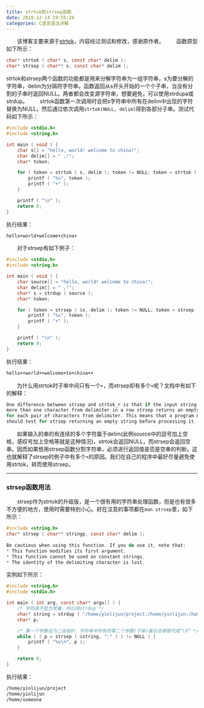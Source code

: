 ```yaml
---
title: strtok和strsep函数
date: 2018-12-14 19:55:28
categories: C语言语法详解
---
```

&emsp;&emsp;该博客主要来源于[strtok](https://baike.baidu.com/item/strtok)，内容经过测试和修改，感谢原作者。
&emsp;&emsp;函数原型如下所示：

``` c
char* strtok ( char* s, const char* delim );
char* strsep ( char** s, const char* delim );
```

strtok和strsep两个函数的功能都是用来分解字符串为一组字符串，s为要分解的字符串，delim为分隔符字符串。函数返回从s开头开始的一个个子串，当没有分割的子串时返回NULL。两者都会改变源字符串，想要避免，可以使用strdupa或strdup。
&emsp;&emsp;strtok函数第一次调用时会把s字符串中所有在delim中出现的字符替换为NULL，然后通过依次调用`strtok(NULL, delim)`得到各部分子串。测试代码如下所示：

``` c
#include <stdio.h>
#include <string.h>

int main ( void ) {
    char s[] = "hello, world! welcome to china!";
    char delim[] = " ,!";
    char* token;

    for ( token = strtok ( s, delim ); token != NULL; token = strtok ( NULL, delim ) ) {
        printf ( "%s", token );
        printf ( "+" );
    }

    printf ( "\n" );
    return 0;
}
```

执行结果：

``` bash
hello+world+welcome+china+
```

&emsp;&emsp;对于strsep有如下例子：

``` c
#include <stdio.h>
#include <string.h>

int main ( void ) {
    char source[] = "hello, world! welcome to china!";
    char delim[] = " ,!";
    char* s = strdup ( source );
    char* token;

    for ( token = strsep ( &s, delim ); token != NULL; token = strsep ( &s, delim ) ) {
        printf ( "%s", token );
        printf ( "+" );
    }

    printf ( "\n" );
    return 0;
}
```

执行结果：

``` bash
hello++world++welcome+to+china++
```

&emsp;&emsp;为什么用strtok时子串中间只有一个`+`，而strsep却有多个`+`呢？文档中有如下的解释：

``` c
One difference between strsep and strtok_r is that if the input string contains
more than one character from delimiter in a row strsep returns an empty string
for each pair of characters from delimiter. This means that a program normally
should test for strsep returning an empty string before processing it.
```

&emsp;&emsp;如果输入的串的有连续的多个字符属于delim(此例source中的逗号加上空格，感叹号加上空格等就是这种情况)，strtok会返回NULL，而strsep会返回空串。因而如果想用strsep函数分割字符串，必须进行返回值是否是空串的判断。这也就解释了strsep的例子中有多个`+`的原因。我们在自己的程序中最好尽量避免使用strtok，转而使用strsep。

---

### strsep函数用法

&emsp;&emsp;strsep作为strtok的升级版，是一个很有用的字符串处理函数，但是也有很多不方便的地方，使用时需要特别小心。好在注意的事项都在`man strsep`里，如下所示：

``` c
#include <string.h>
char* strsep ( char** stringp, const char* delim );
​
Be cautious when using this function. If you do use it, note that:
* This function modifies its first argument.
* This function cannot be used on constant strings.
* The identity of the delimiting character is lost.
```

实例如下所示：

``` c
#include <string.h>
#include <stdio.h>

int main ( int arg, const char* argv[] ) {
    /* 字符串不能为常量，所以用strdup */
    char* string = strdup ( "/home/yinlijun/project:/home/yinlijun:/home/someone" );
    char* p;

    /* 第一个参数设为二级指针，字符串中所有的第二个参数(子串)最后会被替代成“\0” */
    while ( ( p = strsep ( &string, ":" ) ) != NULL ) {
        printf ( "%s\n", p );
    }

    return 0;
}
```

执行结果：

``` bash
/home/yinlijun/project
/home/yinlijun
/home/someone
```